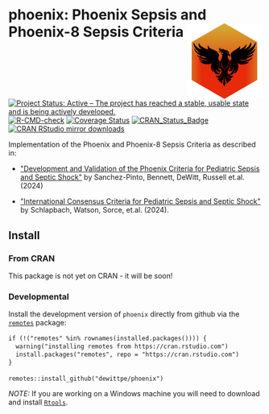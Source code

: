 # phoenix: Phoenix Sepsis and Phoenix-8 Sepsis Criteria <img src="man/figures/phoenix_hex.png" width="150px" align="right"/>

[![Project Status: Active – The project has reached a stable, usable state and is being actively developed.](http://www.repostatus.org/badges/latest/active.svg)](https://www.repostatus.org/#active)
[![R-CMD-check](https://github.com/dewittpe/phoenix/workflows/R-CMD-check/badge.svg)](https://github.com/dewittpe/phoenix/actions)
[![Coverage Status](https://img.shields.io/codecov/c/github/dewittpe/phoenix/master.svg)](https://app.codecov.io/github/dewittpe/phoenix?branch=master)
[![CRAN_Status_Badge](http://www.r-pkg.org/badges/version/phoenix)](https://cran.r-project.org/package=phoenix)
[![CRAN RStudio mirror downloads](http://cranlogs.r-pkg.org/badges/phoenix)](http://www.r-pkg.org/pkg/phoenix)

Implementation of the Phoenix and Phoenix-8 Sepsis Criteria as
described in:

* ["Development and Validation of the Phoenix Criteria for Pediatric Sepsis and Septic Shock"](doi:10.1001/jama.2024.0196) by Sanchez-Pinto, Bennett, DeWitt, Russell et.al. (2024) 

* ["International Consensus Criteria for Pediatric Sepsis and Septic Shock"](doi:10.1001/jama.2024.0179) by Schlapbach, Watson, Sorce, et.al. (2024).

## Install

### From CRAN
This package is not yet on CRAN - it will be soon!

### Developmental
Install the development version of `phoenix` directly from github via the
[`remotes`](https://github.com/hadley/remotes/) package:

    if (!("remotes" %in% rownames(installed.packages()))) {
      warning("installing remotes from https://cran.rstudio.com")
      install.packages("remotes", repo = "https://cran.rstudio.com")
    }

    remotes::install_github("dewittpe/phoenix")

*NOTE:* If you are working on a Windows machine you will need to download and
install [`Rtools`](https://cran.r-project.org/bin/windows/Rtools/).
